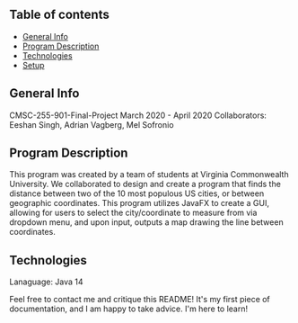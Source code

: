 ## Table of contents
* [General Info](#General-Info)
* [Program Description](#Program-Description)
* [Technologies](#Technologies)
* [Setup](#Setup)

## General Info
CMSC-255-901-Final-Project
March 2020 - April 2020
Collaborators: Eeshan Singh, Adrian Vagberg, Mel Sofronio

## Program Description
This program was created by a team of students at Virginia Commonwealth University.	
We collaborated to design and create a program that finds the distance between two of the 10 most populous US cities, or between geographic coordinates.
This program utilizes JavaFX to create a GUI, allowing for users to select the city/coordinate to measure from via dropdown menu, and upon input, outputs a map drawing the line between coordinates.

## Technologies
Lanaguage: Java 14

Feel free to contact me and critique this README! It's my first piece of documentation, and I am happy to take advice. I'm here to learn!
